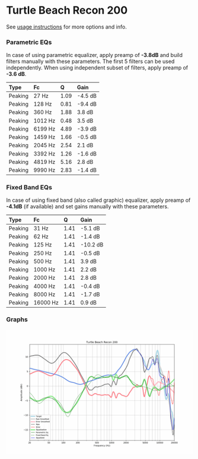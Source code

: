 # Turtle Beach Recon 200
See [usage instructions](https://github.com/jaakkopasanen/AutoEq#usage) for more options and info.

### Parametric EQs
In case of using parametric equalizer, apply preamp of **-3.8dB** and build filters manually
with these parameters. The first 5 filters can be used independently.
When using independent subset of filters, apply preamp of **-3.6 dB**.

| Type    | Fc      |    Q | Gain    |
|:--------|:--------|:-----|:--------|
| Peaking | 27 Hz   | 1.09 | -4.5 dB |
| Peaking | 128 Hz  | 0.81 | -9.4 dB |
| Peaking | 360 Hz  | 1.88 | 3.8 dB  |
| Peaking | 1012 Hz | 0.48 | 3.5 dB  |
| Peaking | 6199 Hz | 4.89 | -3.9 dB |
| Peaking | 1459 Hz | 1.66 | -0.5 dB |
| Peaking | 2045 Hz | 2.54 | 2.1 dB  |
| Peaking | 3392 Hz | 1.26 | -1.6 dB |
| Peaking | 4819 Hz | 5.16 | 2.8 dB  |
| Peaking | 9990 Hz | 2.83 | -1.4 dB |

### Fixed Band EQs
In case of using fixed band (also called graphic) equalizer, apply preamp of **-4.1dB**
(if available) and set gains manually with these parameters.

| Type    | Fc       |    Q | Gain     |
|:--------|:---------|:-----|:---------|
| Peaking | 31 Hz    | 1.41 | -5.1 dB  |
| Peaking | 62 Hz    | 1.41 | -1.4 dB  |
| Peaking | 125 Hz   | 1.41 | -10.2 dB |
| Peaking | 250 Hz   | 1.41 | -0.5 dB  |
| Peaking | 500 Hz   | 1.41 | 3.9 dB   |
| Peaking | 1000 Hz  | 1.41 | 2.2 dB   |
| Peaking | 2000 Hz  | 1.41 | 2.8 dB   |
| Peaking | 4000 Hz  | 1.41 | -0.4 dB  |
| Peaking | 8000 Hz  | 1.41 | -1.7 dB  |
| Peaking | 16000 Hz | 1.41 | 0.9 dB   |

### Graphs
![](./Turtle%20Beach%20Recon%20200.png)
